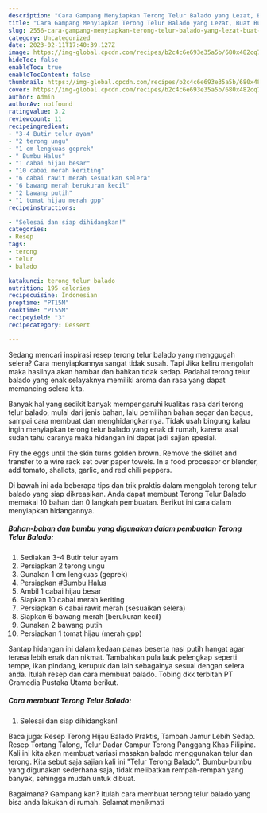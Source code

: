 ```yaml
---
description: "Cara Gampang Menyiapkan Terong Telur Balado yang Lezat, Buat Buka Puasa Enak Banget"
title: "Cara Gampang Menyiapkan Terong Telur Balado yang Lezat, Buat Buka Puasa Enak Banget"
slug: 2556-cara-gampang-menyiapkan-terong-telur-balado-yang-lezat-buat-buka-puasa-enak-banget
category: Uncategorized
date: 2023-02-11T17:40:39.127Z
image: https://img-global.cpcdn.com/recipes/b2c4c6e693e35a5b/680x482cq70/terong-telur-balado-foto-resep-utama.jpg
hideToc: false
enableToc: true
enableTocContent: false
thumbnail: https://img-global.cpcdn.com/recipes/b2c4c6e693e35a5b/680x482cq70/terong-telur-balado-foto-resep-utama.jpg
cover: https://img-global.cpcdn.com/recipes/b2c4c6e693e35a5b/680x482cq70/terong-telur-balado-foto-resep-utama.jpg
author: Admin
authorAv: notfound
ratingvalue: 3.2
reviewcount: 11
recipeingredient:
- "3-4 Butir telur ayam"
- "2 terong ungu"
- "1 cm lengkuas geprek"
- " Bumbu Halus"
- "1 cabai hijau besar"
- "10 cabai merah keriting"
- "6 cabai rawit merah sesuaikan selera"
- "6 bawang merah berukuran kecil"
- "2 bawang putih"
- "1 tomat hijau merah gpp"
recipeinstructions:

- "Selesai dan siap dihidangkan!"
categories:
- Resep
tags:
- terong
- telur
- balado

katakunci: terong telur balado 
nutrition: 195 calories
recipecuisine: Indonesian
preptime: "PT15M"
cooktime: "PT55M"
recipeyield: "3"
recipecategory: Dessert

---
```



Sedang mencari inspirasi resep terong telur balado yang menggugah selera? Cara menyiapkannya sangat tidak susah. Tapi Jika keliru mengolah maka hasilnya akan hambar dan bahkan tidak sedap. Padahal terong telur balado yang enak selayaknya memiliki aroma dan rasa yang dapat memancing selera kita.


Banyak hal yang sedikit banyak mempengaruhi kualitas rasa dari terong telur balado, mulai dari jenis bahan, lalu pemilihan bahan segar dan bagus, sampai cara membuat dan menghidangkannya. Tidak usah bingung kalau ingin menyiapkan terong telur balado yang enak di rumah, karena asal sudah tahu caranya maka hidangan ini dapat jadi sajian spesial.

Fry the eggs until the skin turns golden brown. Remove the skillet and transfer to a wire rack set over paper towels. In a food processor or blender, add tomato, shallots, garlic, and red chili peppers.


Di bawah ini ada beberapa tips dan trik praktis dalam mengolah terong telur balado yang siap dikreasikan. Anda dapat membuat Terong Telur Balado memakai 10 bahan dan 0 langkah pembuatan. Berikut ini cara dalam menyiapkan hidangannya.

<!--inarticleads1-->

##### Bahan-bahan dan bumbu yang digunakan dalam pembuatan Terong Telur Balado:

1. Sediakan 3-4 Butir telur ayam
1. Persiapkan 2 terong ungu
1. Gunakan 1 cm lengkuas (geprek)
1. Persiapkan  #Bumbu Halus
1. Ambil 1 cabai hijau besar
1. Siapkan 10 cabai merah keriting
1. Persiapkan 6 cabai rawit merah (sesuaikan selera)
1. Siapkan 6 bawang merah (berukuran kecil)
1. Gunakan 2 bawang putih
1. Persiapkan 1 tomat hijau (merah gpp)


Santap hidangan ini dalam kedaan panas beserta nasi putih hangat agar terasa lebih enak dan nikmat. Tambahkan pula lauk pelengkap seperti tempe, ikan pindang, kerupuk dan lain sebagainya sesuai dengan selera anda. Itulah resep dan cara membuat balado. Tobing dkk terbitan PT Gramedia Pustaka Utama berikut. 

<!--inarticleads2-->

##### Cara membuat Terong Telur Balado:


1. Selesai dan siap dihidangkan!

Baca juga: Resep Terong Hijau Balado Praktis, Tambah Jamur Lebih Sedap. Resep Tortang Talong, Telur Dadar Campur Terong Panggang Khas Filipina. Kali ini kita akan membuat variasi masakan balado menggunakan telur dan terong. Kita sebut saja sajian kali ini &#34;Telur Terong Balado&#34;. Bumbu-bumbu yang digunakan sederhana saja, tidak melibatkan rempah-rempah yang banyak, sehingga mudah untuk dibuat. 

Bagaimana? Gampang kan? Itulah cara membuat terong telur balado yang bisa anda lakukan di rumah. Selamat menikmati
